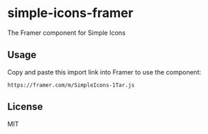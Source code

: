 # simple-icons-framer

The Framer component for Simple Icons

## Usage

Copy and paste this import link into Framer to use the component:

```
https://framer.com/m/SimpleIcons-1Tar.js
```

## License

MIT
